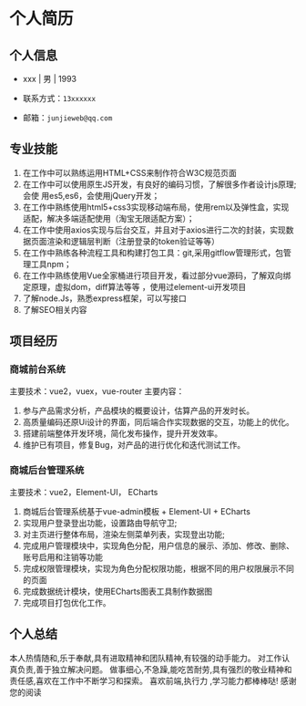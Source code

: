 # 个人简历

## 个人信息

- xxx | 男 | 1993

- 联系方式：`13xxxxxx`

- 邮箱：`junjieweb@qq.com`

## 专业技能

1. 在工作中可以熟练运用HTML+CSS来制作符合W3C规范页面
2. 在工作中可以使用原生JS开发，有良好的编码习惯，了解很多作者设计js原理;会使 用es5,es6，会使用jQuery开发；
3. 在工作中熟练使用html5+css3实现移动端布局，使用rem以及弹性盒，实现适配，解决多端适配使用（淘宝无限适配方案）；
4. 在工作中使用axios实现与后台交互，并且对于axios进行二次的封装，实现数据页面渲染和逻辑层判断（注册登录的token验证等等）
5. 在工作中熟练各种流程工具和构建打包工具：git,采用gitflow管理形式，包管理工具npm；
6. 在工作中熟练使用Vue全家桶进行项目开发，看过部分vue源码，了解双向绑定原理，虚拟dom，diff算法等等 ，使用过element-ui开发项目
7. 了解node.Js，熟悉express框架，可以写接口
8. 了解SEO相关内容

## 项目经历

### 商城前台系统

主要技术：vue2，vuex，vue-router
主要内容：
1. 参与产品需求分析，产品模块的概要设计，估算产品的开发时长。
2. 高质量编码还原Ui设计的界面，同后端合作实现数据的交互，功能上的优化。
3. 搭建前端整体开发环境，简化发布操作，提升开发效率。
4. 维护已有项目，修复Bug，对产品的进行优化和迭代测试工作。

### 商城后台管理系统

主要技术：vue2，Element-UI， ECharts
1. 商城后台管理系统基于vue-admin模板 + Element-UI + ECharts
2. 实现用户登录登出功能，设置路由导航守卫;
3. 对主页进行整体布局，渲染左侧菜单列表，实现登出功能;
4. 完成用户管理模块中，实现角色分配，用户信息的展示、添加、修改、删除、账号启用和注销等功能
5. 完成权限管理模块，实现为角色分配权限功能，根据不同的用户权限展示不同的页面
6. 完成数据统计模块，使用ECharts图表工具制作数据图
7. 完成项目打包优化工作。

## 个人总结

本人热情随和,乐于奉献,具有进取精神和团队精神,有较强的动手能力。
对工作认真负责,善于独立解决问题。 做事细心,不急躁,能吃苦耐劳,具有强烈的敬业精神和责任感,喜欢在工作中不断学习和探索。
喜欢前端,执行力 ,学习能力都棒棒哒! 感谢您的阅读
